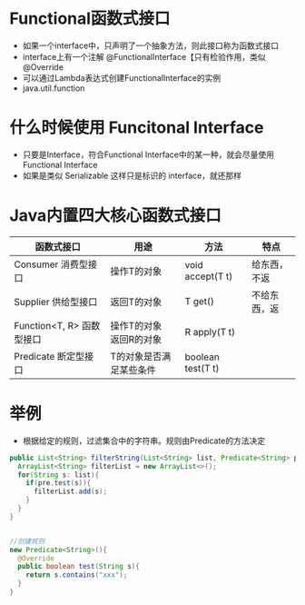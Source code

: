 # Functional函数式接口

- 如果一个interface中，只声明了一个抽象方法，则此接口称为函数式接口
- interface上有一个注解 @FunctionalInterface【只有检验作用，类似@Override
- 可以通过Lambda表达式创建FunctionalInterface的实例
- java.util.function

# 什么时候使用 Funcitonal Interface

- 只要是Interface，符合Functional Interface中的某一种，就会尽量使用Functional Interface
- 如果是类似 Serializable 这样只是标识的 interface，就还那样

# Java内置四大核心函数式接口

| 函数式接口                | 用途                        | 方法              | 特点         |
| ------------------------- | --------------------------- | ----------------- | ------------ |
| Consumer<T> 消费型接口    | 操作T的对象                 | void accept(T t)  | 给东西，不返 |
| Supplier<T>  供给型接口   | 返回T的对象                 | T get()           | 不给东西，返 |
| Function<T, R> 函数型接口 | 操作T的对象<br/>返回R的对象 | R apply(T t)      |              |
| Predicate<T> 断定型接口   | T的对象是否满足某些条件     | boolean test(T t) |              |

# 举例

- 根据给定的规则，过滤集合中的字符串。规则由Predicate的方法决定

```java
public List<String> filterString(List<String> list, Predicate<String> pre){
  ArrayList<String> filterList = new ArrayList<>();
  for(String s: list){
    if(pre.test(s)){
      filterList.add(s);
    }
  }
}


//创建规则
new Predicate<String>(){
  @Override
  public boolean test(String s){
    return s.contains("xxx");
  }
}
```

